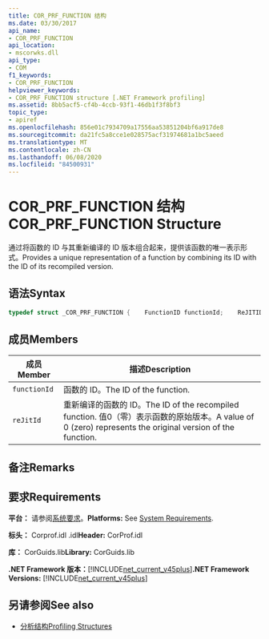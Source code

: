 ```yaml
---
title: COR_PRF_FUNCTION 结构
ms.date: 03/30/2017
api_name:
- COR_PRF_FUNCTION
api_location:
- mscorwks.dll
api_type:
- COM
f1_keywords:
- COR_PRF_FUNCTION
helpviewer_keywords:
- COR_PRF_FUNCTION structure [.NET Framework profiling]
ms.assetid: 8bb5acf5-cf4b-4ccb-93f1-46db1f3f8bf3
topic_type:
- apiref
ms.openlocfilehash: 856e01c7934709a17556aa53851204bf6a917de8
ms.sourcegitcommit: da21fc5a8cce1e028575acf31974681a1bc5aeed
ms.translationtype: MT
ms.contentlocale: zh-CN
ms.lasthandoff: 06/08/2020
ms.locfileid: "84500931"
---
```

# <a name="cor_prf_function-structure"></a><span data-ttu-id="2f37f-102">COR_PRF_FUNCTION 结构</span><span class="sxs-lookup"><span data-stu-id="2f37f-102">COR_PRF_FUNCTION Structure</span></span>
<span data-ttu-id="2f37f-103">通过将函数的 ID 与其重新编译的 ID 版本组合起来，提供该函数的唯一表示形式。</span><span class="sxs-lookup"><span data-stu-id="2f37f-103">Provides a unique representation of a function by combining its ID with the ID of its recompiled version.</span></span>  
  
## <a name="syntax"></a><span data-ttu-id="2f37f-104">语法</span><span class="sxs-lookup"><span data-stu-id="2f37f-104">Syntax</span></span>  
  
```cpp  
typedef struct _COR_PRF_FUNCTION {    FunctionID functionId;    ReJITID    reJitId;} COR_PRF_FUNCTION;  
```  
  
## <a name="members"></a><span data-ttu-id="2f37f-105">成员</span><span class="sxs-lookup"><span data-stu-id="2f37f-105">Members</span></span>  
  
|<span data-ttu-id="2f37f-106">成员</span><span class="sxs-lookup"><span data-stu-id="2f37f-106">Member</span></span>|<span data-ttu-id="2f37f-107">描述</span><span class="sxs-lookup"><span data-stu-id="2f37f-107">Description</span></span>|  
|------------|-----------------|  
|`functionId`|<span data-ttu-id="2f37f-108">函数的 ID。</span><span class="sxs-lookup"><span data-stu-id="2f37f-108">The ID of the function.</span></span>|  
|`reJitId`|<span data-ttu-id="2f37f-109">重新编译的函数的 ID。</span><span class="sxs-lookup"><span data-stu-id="2f37f-109">The ID of the recompiled function.</span></span> <span data-ttu-id="2f37f-110">值0（零）表示函数的原始版本。</span><span class="sxs-lookup"><span data-stu-id="2f37f-110">A value of 0 (zero) represents the original version of the function.</span></span>|  
  
## <a name="remarks"></a><span data-ttu-id="2f37f-111">备注</span><span class="sxs-lookup"><span data-stu-id="2f37f-111">Remarks</span></span>  
  
## <a name="requirements"></a><span data-ttu-id="2f37f-112">要求</span><span class="sxs-lookup"><span data-stu-id="2f37f-112">Requirements</span></span>  
 <span data-ttu-id="2f37f-113">**平台：** 请参阅[系统要求](../../get-started/system-requirements.md)。</span><span class="sxs-lookup"><span data-stu-id="2f37f-113">**Platforms:** See [System Requirements](../../get-started/system-requirements.md).</span></span>  
  
 <span data-ttu-id="2f37f-114">**标头：** Corprof.idl .idl</span><span class="sxs-lookup"><span data-stu-id="2f37f-114">**Header:** CorProf.idl</span></span>  
  
 <span data-ttu-id="2f37f-115">**库：** CorGuids.lib</span><span class="sxs-lookup"><span data-stu-id="2f37f-115">**Library:** CorGuids.lib</span></span>  
  
 <span data-ttu-id="2f37f-116">**.NET Framework 版本：**[!INCLUDE[net_current_v45plus](../../../../includes/net-current-v45plus-md.md)]</span><span class="sxs-lookup"><span data-stu-id="2f37f-116">**.NET Framework Versions:** [!INCLUDE[net_current_v45plus](../../../../includes/net-current-v45plus-md.md)]</span></span>  
  
## <a name="see-also"></a><span data-ttu-id="2f37f-117">另请参阅</span><span class="sxs-lookup"><span data-stu-id="2f37f-117">See also</span></span>

- [<span data-ttu-id="2f37f-118">分析结构</span><span class="sxs-lookup"><span data-stu-id="2f37f-118">Profiling Structures</span></span>](profiling-structures.md)
